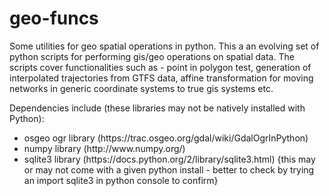 # geo-funcs
Some utilities for geo spatial operations in python. This a an evolving set of python scripts for performing gis/geo operations on spatial data. The scripts cover functionalities such as - point in polygon test, generation of interpolated trajectories from GTFS data, affine transformation for moving networks in generic coordinate systems to true gis systems etc. 

Dependencies include (these libraries may not be natively installed with Python): 
<ul style="list-style-type:disc">
  <li>osgeo ogr library (https://trac.osgeo.org/gdal/wiki/GdalOgrInPython)</li>
  <li>numpy library (http://www.numpy.org/)</li>
  <li>sqlite3 library (https://docs.python.org/2/library/sqlite3.html) {this may or may not come with a given python install - better to check by trying an import sqlite3 in python console to confirm}</li>
</ul> 


 

